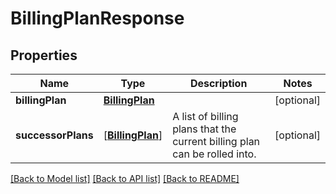 # BillingPlanResponse

## Properties
Name | Type | Description | Notes
------------ | ------------- | ------------- | -------------
**billingPlan** | [**BillingPlan**](BillingPlan.md) |  | [optional] 
**successorPlans** | [[**BillingPlan**](BillingPlan.md)] | A list of billing plans that the current billing plan can be rolled into. | [optional] 

[[Back to Model list]](../README.md#documentation-for-models) [[Back to API list]](../README.md#documentation-for-api-endpoints) [[Back to README]](../README.md)


